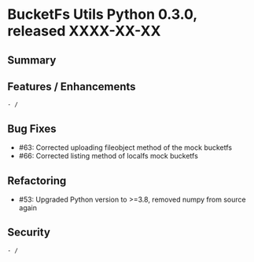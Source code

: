 # BucketFs Utils Python 0.3.0, released XXXX-XX-XX


## Summary


## Features / Enhancements
    - /

## Bug Fixes

 - #63: Corrected uploading fileobject method of the mock bucketfs
 - #66: Corrected listing method of localfs mock bucketfs  

## Refactoring

 - #53: Upgraded Python version to >=3.8, removed numpy from source again

## Security

    - /
